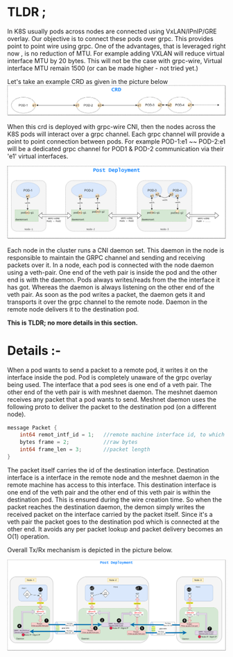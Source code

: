 # TLDR ;

In K8S usually pods across nodes are connected using VxLAN/IPnIP/GRE overlay. Our objective is to connect these pods  over grpc. This provides point to point wire using grpc. One of the advantages, that is leveraged right now , is no reduction of MTU. For example adding VXLAN will reduce virtual interface MTU by 20 bytes. This will not be the case with grpc-wire, Virtual interface MTU remain 1500 (or can be made higher - not tried yet.)

Let's take an example CRD as given in the picture below  
![CRD](./pics/crd.png)

When this crd is deployed with grpc-wire CNI, then the nodes across the K8S pods will interact over a grpc channel. Each grpc channel will provide a point to point connection between pods.  For example POD-1:e1 ~~ POD-2:e1 will be a dedicated grpc channel for POD1 & POD-2 communication via their 'e1' virtual interfaces.   

![DEPLOYMENT](./pics/deployment.png)

Each node in the cluster runs a CNI daemon set. This daemon in the node is responsible to maintain the GRPC channel and sending and receiving packets over it. In a node, each pod is connected with the node daemon using a veth-pair. One end of the veth pair is inside the pod and the other end is with the daemon. Pods always writes/reads from the the interface it has got. Whereas the daemon is always listening on the other end of the veth pair. As soon as the pod writes a packet, the daemon gets it and transports it over the grpc channel to the remote node. Daemon in the remote node delivers it to the destination pod.   
  
**This is TLDR; no more details in this section.**  


# Details :-

When a pod wants to send a packet to a remote pod, it writes it on the interface inside the pod. Pod is completely unaware of the grpc overlay being used.  The interface that a pod sees is one end of a veth pair. The other end of the veth pair is with meshnet daemon. The meshnet daemon receives any packet that a pod wants to send. Meshnet daemon uses the following proto to deliver the packet to the destination pod (on a different node).  

```go    
message Packet {
    int64 remot_intf_id = 1;   //remote machine interface id, to which packets to be delivered. 
    bytes frame = 2;           //raw bytes
    int64 frame_len = 3;       //packet length
}
```

The packet itself carries the id of the destination interface. Destination interface is a interface in the remote node and the meshnet daemon in the remote machine has access to this interface. This destination interface is one end of the veth pair and the other end of this veth pair is within the  destination pod. This is ensured during the wire creation time. So when the packet reaches the destination daemon, the demon simply writes the received packet on the interface carried by the packet itself. Since it's a veth pair the packet goes to the destination pod which is connected at the other end. It avoids any per packet lookup and packet delivery becomes an O(1) operation. 

Overall Tx/Rx mechanism is depicted in the picture below. 

![DETAIL](./pics/detail.png)




